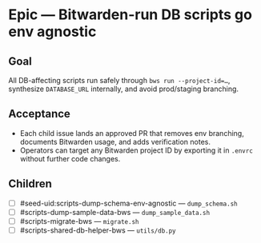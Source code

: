 <!--
title: Epic — Bitwarden-run DB scripts go env agnostic
labels: ["ci","db"]
uid: epic-bws-script-hardening
type: Epic
status: Todo
priority: P1
area: ci
children_uids: [
  "seed-uid:scripts-dump-schema-env-agnostic",
  "scripts-dump-sample-data-bws",
  "scripts-migrate-bws",
  "scripts-shared-db-helper-bws"
]
-->

# Epic — Bitwarden-run DB scripts go env agnostic

## Goal

All DB-affecting scripts run safely through `bws run --project-id=…`, synthesize `DATABASE_URL` internally, and avoid prod/staging branching.

## Acceptance

- Each child issue lands an approved PR that removes env branching, documents Bitwarden usage, and adds verification notes.
- Operators can target any Bitwarden project ID by exporting it in `.envrc` without further code changes.

## Children

- [ ] #seed-uid:scripts-dump-schema-env-agnostic — `dump_schema.sh`
- [ ] #scripts-dump-sample-data-bws — `dump_sample_data.sh`
- [ ] #scripts-migrate-bws — `migrate.sh`
- [ ] #scripts-shared-db-helper-bws — `utils/db.py`
